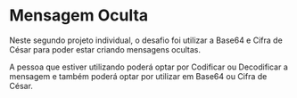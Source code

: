 <h1>Mensagem Oculta</h1>

Neste segundo projeto individual, o desafio foi utilizar a Base64 e Cifra de César para poder estar criando mensagens ocultas.

A pessoa que estiver utilizando poderá optar por Codificar ou Decodificar a mensagem e também poderá optar por utilizar em Base64 ou Cifra de César. 
